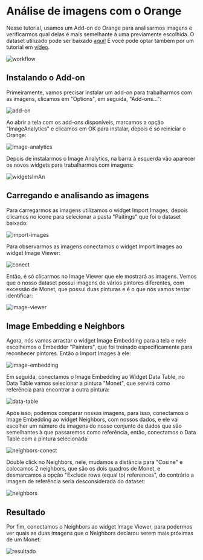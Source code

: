 # Análise de imagens com o Orange
Nesse tutorial, usamos um Add-on do Orange para analisarmos imagens e verificarmos qual delas é mais semelhante à uma previamente escolhida. O dataset utilizado pode ser baixado [aqui!](https://github.com/ciencia-de-dados-pratica/GEAM-basico/blob/master/2020/Kelvy%20-%20An%C3%A1lise%20de%20imagens/Paintings.zip) E você pode optar também por um tutorial em [vídeo](https://www.youtube.com/watch?v=w9TUfNiVffA).

![workflow](https://github.com/ciencia-de-dados-pratica/GEAM-basico/blob/master/2020/Kelvy%20-%20An%C3%A1lise%20de%20imagens/Imagens/Final.png)

## Instalando o Add-on
Primeiramente, vamos precisar instalar um add-on para trabalharmos com as imagens, clicamos em "Options", em seguida, "Add-ons...":

![add-on](https://github.com/ciencia-de-dados-pratica/GEAM-basico/blob/master/2020/Kelvy%20-%20An%C3%A1lise%20de%20imagens/Imagens/1%20-%20add-ons.png)

Ao abrir a tela com os add-ons disponíveis, marcamos a opção "ImageAnalytics" e clicamos em OK para instalar, depois é só reiniciar o Orange:

![image-analytics](https://github.com/ciencia-de-dados-pratica/GEAM-basico/blob/master/2020/Kelvy%20-%20An%C3%A1lise%20de%20imagens/Imagens/2%20-%20ImAn.png)

Depois de instalarmos o Image Analytics, na barra à esquerda vão aparecer os novos widgets para trabalharmos com imagens:

![widgetsImAn](https://github.com/ciencia-de-dados-pratica/GEAM-basico/blob/master/2020/Kelvy%20-%20An%C3%A1lise%20de%20imagens/Imagens/3%20-%20Barra%20de%20widgets.png)

## Carregando e analisando as imagens
Para carregarmos as imagens utilizamos o widget Import Images, depois clicamos no ícone para selecionar a pasta "Paitings" que foi o dataset baixado:

![import-images](https://github.com/ciencia-de-dados-pratica/GEAM-basico/blob/master/2020/Kelvy%20-%20An%C3%A1lise%20de%20imagens/Imagens/4%20-%20ImIm.png)

Para observarmos as imagens conectamos o widget Import Images ao widget Image Viewer:

![conect](https://github.com/ciencia-de-dados-pratica/GEAM-basico/blob/master/2020/Kelvy%20-%20An%C3%A1lise%20de%20imagens/Imagens/5%20-%20conect%20ImIm-ImV.png)

Então, é só clicarmos no Image Viewer que ele mostrará as imagens. Vemos que o nosso dataset possui imagens de vários pintores diferentes, com excessão de Monet, que possui duas pinturas e é o que nós vamos tentar identificar:

![image-viewer](https://github.com/ciencia-de-dados-pratica/GEAM-basico/blob/master/2020/Kelvy%20-%20An%C3%A1lise%20de%20imagens/Imagens/6%20-%20ImV.png)

## Image Embedding e Neighbors
Agora, nós vamos arrastar o widget Image Embedding para a tela e nele escolhemos o Embedder "Painters", que foi treinado especificamente para reconhecer pintores. Então o Import Images à ele: 

![image-embedding](https://github.com/ciencia-de-dados-pratica/GEAM-basico/blob/master/2020/Kelvy%20-%20An%C3%A1lise%20de%20imagens/Imagens/7%20-%20ImEm.png)

Em seguida, conectamos o Image Embedding ao Widget Data Table, no Data Table vamos selecionar a pintura "Monet", que servirá como referência para encontrar a outra pintura:

![data-table](https://github.com/ciencia-de-dados-pratica/GEAM-basico/blob/master/2020/Kelvy%20-%20An%C3%A1lise%20de%20imagens/Imagens/8%20-%20Data%20Table.png)

Após isso, podemos comparar nossas imagens, para isso, conectamos o Image Embedding ao widget Neighbors, com nossos dados, e ele vai escolher um número de imagens do nosso conjunto de dados que são semelhantes à que passaremos como referência, então, conectamos o Data Table com a pintura selecionada:

![neighbors-conect](https://github.com/ciencia-de-dados-pratica/GEAM-basico/blob/master/2020/Kelvy%20-%20An%C3%A1lise%20de%20imagens/Imagens/9%20-%20ImEm-DT-Neighbors.png)

Double click no Neighbors, nele, mudamos a distância para "Cosine" e colocamos 2 neighbors, que são os dois quadros de Monet, e desmarcamos a opção "Exclude rows (equal to) references", do contrário a imagem de referência seria desconsiderada do dataset:

![neighbors](https://github.com/ciencia-de-dados-pratica/GEAM-basico/blob/master/2020/Kelvy%20-%20An%C3%A1lise%20de%20imagens/Imagens/10%20-%20Neighbors.png)

## Resultado
Por fim, conectamos o Neighbors ao widget Image Viewer, para podermos ver quais as duas imagens que o Neighbors declarou serem mais próximas de um Monet:

![resultado](https://github.com/ciencia-de-dados-pratica/GEAM-basico/blob/master/2020/Kelvy%20-%20An%C3%A1lise%20de%20imagens/Imagens/11%20-%20ImVresultado.png)
